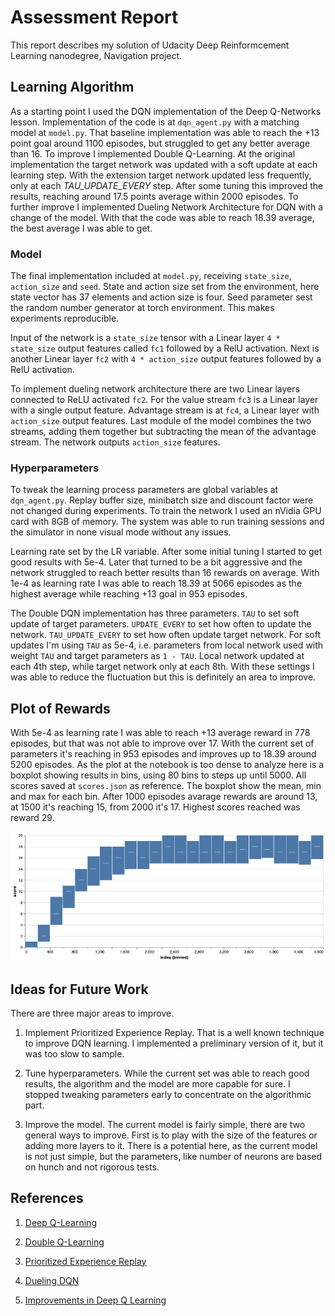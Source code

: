 # Assessment Report

This report describes my solution of Udacity Deep Reinformcement Learning nanodegree, Navigation project.

## Learning Algorithm

As a starting point I used the DQN implementation of the Deep Q-Networks lesson. Implementation of the code is at `dqn_agent.py` with a matching model at `model.py`. That baseline implementation was able to reach the +13 point goal around 1100 episodes, but struggled to get any better average than 16. To improve I implemented Double Q-Learning. At the original implementation the target network was updated with a soft update at each learning step. With the extension target network updated less frequently, only at each *TAU_UPDATE_EVERY* step. After some tuning this improved the results, reaching around 17.5 points average within 2000 episodes. To further improve I implemented Dueling Network Architecture for DQN with a change of the model. With that the code was able to reach 18.39 average, the best average I was able to get.

### Model

The final implementation included at `model.py`, receiving `state_size`, `action_size` and `seed`. State and action size set from the environment, here state vector has 37 elements and action size is four. Seed parameter sest the random number generator at torch environment. This makes experiments reproducible.

Input of the network is a `state_size` tensor with a Linear layer `4 * state_size` output features called `fc1` followed by a RelU activation. Next is another Linear layer `fc2` with `4 * action_size` output features followed by a RelU activation.

To implement dueling network architecture there are two Linear layers connected to ReLU activated `fc2`. For the value stream `fc3` is a Linear layer with a single output feature. Advantage stream is at `fc4`, a Linear layer with `action_size` output features. Last module of the model combines the two streams, adding them together but subtracting the mean of the advantage stream. The network outputs `action_size` features.

### Hyperparameters

To tweak the learning process parameters are global variables at `dqn_agent.py`. Replay buffer size, minibatch size and discount factor were not changed during experiments. To train the network I used an nVidia GPU card with 8GB of memory. The system was able to run training sessions and the simulator in none visual mode without any issues.

Learning rate set by the LR variable. After some initial tuning I started to get good results with 5e-4. Later that turned to be a bit aggressive and the network struggled to reach better results than 16 rewards on average. With 1e-4 as learning rate I was able to reach 18.39 at 5066 episodes as the highest average while reaching +13 goal in 953 episodes.

The Double DQN implementation has three parameters. `TAU` to set soft update of target parameters. `UPDATE_EVERY` to set how often to update the network.  `TAU_UPDATE_EVERY` to set how often update target network. For soft updates I'm using `TAU` as 5e-4, i.e. parameters from local network used with weight `TAU` and target parameters as `1 - TAU`. Local network updated at each 4th step, while target network only at each 8th. With these settings I was able to reduce the fluctuation but this is definitely an area to improve.

## Plot of Rewards

With 5e-4 as learning rate I was able to reach +13 average reward in 778 episodes, but that was not able to improve over 17. With the current set of parameters it's reaching in 953 episodes and improves up to 18.39 around 5200 episodes. As the plot at the notebook is too dense to analyze here is a boxplot showing results in bins, using 80 bins to steps up until 5000. All scores saved at `scores.json` as reference. The boxplot show the mean, min and max for each bin. After 1000 episodes avarage rewards are around 13, at 1500 it's reaching 15, from 2000 it's 17. Highest scores reached was reward 29.

![Plot of rewards](visualization.png)

## Ideas for Future Work

There are three major areas to improve.

1. Implement Prioritized Experience Replay. That is a well known technique to improve DQN learning. I implemented a preliminary version of it, but it was too slow to sample.

2. Tune hyperparameters. While the current set was able to reach good results, the algorithm and the model are more capable for sure. I stopped tweaking parameters early to concentrate on the algorithmic part.

3. Improve the model. The current model is fairly simple, there are two general ways to improve. First is to play with the size of the features or adding more layers to it. There is a potential here, as the current model is not just simple, but the parameters, like number of neurons are based on hunch and not rigorous tests.

## References

1. [Deep Q-Learning](https://storage.googleapis.com/deepmind-media/dqn/DQNNaturePaper.pdf)

2. [Double Q-Learning](https://arxiv.org/abs/1509.06461)

3. [Prioritized Experience Replay](https://arxiv.org/abs/1511.05952)

4. [Dueling DQN](https://arxiv.org/abs/1511.06581)

5. [Improvements in Deep Q Learning](https://www.freecodecamp.org/news/improvements-in-deep-q-learning-dueling-double-dqn-prioritized-experience-replay-and-fixed-58b130cc5682/)